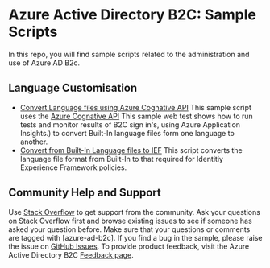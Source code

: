 # Azure Active Directory B2C: Sample Scripts

In this repo, you will find sample scripts related to the administration and use of Azure AD B2c.

## Language Customisation
- [Convert Language files using Azure Cognative API](Scripts/ConvertLanguage) This sample script uses the [Azure Cognative API](https://www.microsoft.com/en-us/translator/) This sample web test shows how to run tests and monitor results of B2C sign in's, using Azure Application Insights.) to convert Built-In language files form one language to another.
- [Convert from Built-In Language files to IEF](Scripts/BultInLangtoCustLang) This script converts the language file format from Built-In to that required for Identitiy Experience Framework policies.

## Community Help and Support
Use [Stack Overflow](https://stackoverflow.com/questions/tagged/azure-ad-b2c) to get support from the community. Ask your questions on Stack Overflow first and browse existing issues to see if someone has asked your question before. Make sure that your questions or comments are tagged with [azure-ad-b2c].
If you find a bug in the sample, please raise the issue on [GitHub Issues](https://github.com/azure-ad-b2c/samples/issues).
To provide product feedback, visit the Azure Active Directory B2C [Feedback page](https://feedback.azure.com/forums/169401-azure-active-directory?category_id=160596).
